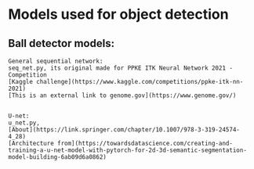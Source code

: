
# Models used for object detection

  ## Ball detector models:
    General sequential network: 
    seq_net.py, its original made for PPKE ITK Neural Network 2021 - Competition
    [Kaggle challenge](https://www.kaggle.com/competitions/ppke-itk-nn-2021)
    [This is an external link to genome.gov](https://www.genome.gov/)
    
    
    U-net: 
    u_net.py, 
    [About](https://link.springer.com/chapter/10.1007/978-3-319-24574-4_28)
    [Architecture from](https://towardsdatascience.com/creating-and-training-a-u-net-model-with-pytorch-for-2d-3d-semantic-segmentation-model-building-6ab09d6a0862)
